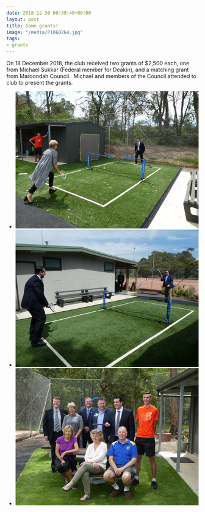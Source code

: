 ```yaml
---
date: 2018-12-30 00:39:48+00:00
layout: post
title: Some grants!
image: "/media/P1060264.jpg"
tags:
- grants
---
```


On 18 December 2018, the club received two grants of $2,500 each, one from Michael Sukkar (Federal member for Deakin), and a matching grant from Maroondah Council.  Michael and members of the Council attended to club to present the grants.

  * ![](/media/P1060250.jpg)
  * ![](/media/P1060253.jpg)
  * ![](/media/P1060264.jpg)
